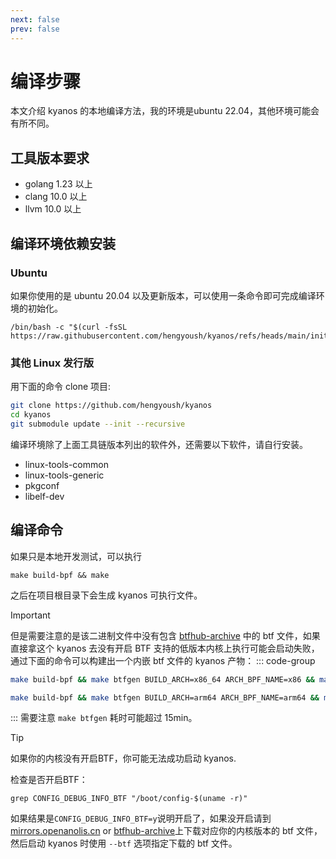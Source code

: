 ```yaml
---
next: false
prev: false
---
```


# 编译步骤

本文介绍 kyanos 的本地编译方法，我的环境是ubuntu 22.04，其他环境可能会有所不同。

## 工具版本要求

- golang 1.23 以上
- clang 10.0 以上
- llvm 10.0 以上

## 编译环境依赖安装
### Ubuntu
如果你使用的是 ubuntu 20.04 以及更新版本，可以使用一条命令即可完成编译环境的初始化。
```
/bin/bash -c "$(curl -fsSL https://raw.githubusercontent.com/hengyoush/kyanos/refs/heads/main/init_env.sh)"
```
### 其他 Linux 发行版
用下面的命令 clone 项目:
```bash
git clone https://github.com/hengyoush/kyanos
cd kyanos
git submodule update --init --recursive
```
编译环境除了上面工具链版本列出的软件外，还需要以下软件，请自行安装。

- linux-tools-common
- linux-tools-generic
- pkgconf
- libelf-dev

## 编译命令

如果只是本地开发测试，可以执行
```
make build-bpf && make
```

之后在项目根目录下会生成 kyanos 可执行文件。

> [!IMPORTANT]
> 但是需要注意的是该二进制文件中没有包含 [btfhub-archive](https://github.com/aquasecurity/btfhub-archive/) 中的 btf 文件，如果直接拿这个 kyanos 去没有开启 BTF 支持的低版本内核上执行可能会启动失败，通过下面的命令可以构建出一个内嵌 btf 文件的 kyanos 产物：
> ::: code-group
>```bash [x86_64]
>make build-bpf && make btfgen BUILD_ARCH=x86_64 ARCH_BPF_NAME=x86 && make
>```
>
>```bash [arm64]
>make build-bpf && make btfgen BUILD_ARCH=arm64 ARCH_BPF_NAME=arm64 && make
>```
>:::
> 需要注意 `make btfgen` 耗时可能超过 15min。


> [!TIP]
>如果你的内核没有开启BTF，你可能无法成功启动 kyanos. 
>
>检查是否开启BTF：
>```
>grep CONFIG_DEBUG_INFO_BTF "/boot/config-$(uname -r)"
>```
>如果结果是`CONFIG_DEBUG_INFO_BTF=y`说明开启了，如果没开启请到  [mirrors.openanolis.cn](https://mirrors.openanolis.cn/coolbpf/btf/) or [btfhub-archive](https://github.com/aquasecurity/btfhub-archive/)上下载对应你的内核版本的 btf 文件，然后启动 kyanos 时使用 `--btf` 选项指定下载的 btf 文件。

